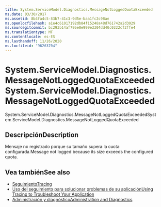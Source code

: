 ```yaml
---
title: System.ServiceModel.Diagnostics.MessageNotLoggedQuotaExceeded
ms.date: 03/30/2017
ms.assetid: 8b4fa4c5-83b7-41c3-9d5e-baa1fc2c98ae
ms.openlocfilehash: a1e4c61017192db84f15248a48d761742a2d3029
ms.sourcegitcommit: bc293b14af795e0e999e3304dd40c0222cf2ffe4
ms.translationtype: MT
ms.contentlocale: es-ES
ms.lasthandoff: 11/26/2020
ms.locfileid: "96263704"
---
```

# <a name="systemservicemodeldiagnosticsmessagenotloggedquotaexceeded"></a><span data-ttu-id="19087-102">System.ServiceModel.Diagnostics.MessageNotLoggedQuotaExceeded</span><span class="sxs-lookup"><span data-stu-id="19087-102">System.ServiceModel.Diagnostics.MessageNotLoggedQuotaExceeded</span></span>

<span data-ttu-id="19087-103">System.ServiceModel.Diagnostics.MessageNotLoggedQuotaExceeded</span><span class="sxs-lookup"><span data-stu-id="19087-103">System.ServiceModel.Diagnostics.MessageNotLoggedQuotaExceeded</span></span>  
  
## <a name="description"></a><span data-ttu-id="19087-104">Descripción</span><span class="sxs-lookup"><span data-stu-id="19087-104">Description</span></span>  

 <span data-ttu-id="19087-105">Mensaje no registrado porque su tamaño supera la cuota configurada.</span><span class="sxs-lookup"><span data-stu-id="19087-105">Message not logged because its size exceeds the configured quota.</span></span>  
  
## <a name="see-also"></a><span data-ttu-id="19087-106">Vea también</span><span class="sxs-lookup"><span data-stu-id="19087-106">See also</span></span>

- [<span data-ttu-id="19087-107">Seguimiento</span><span class="sxs-lookup"><span data-stu-id="19087-107">Tracing</span></span>](index.md)
- [<span data-ttu-id="19087-108">Uso del seguimiento para solucionar problemas de su aplicación</span><span class="sxs-lookup"><span data-stu-id="19087-108">Using Tracing to Troubleshoot Your Application</span></span>](using-tracing-to-troubleshoot-your-application.md)
- [<span data-ttu-id="19087-109">Administración y diagnóstico</span><span class="sxs-lookup"><span data-stu-id="19087-109">Administration and Diagnostics</span></span>](../index.md)
